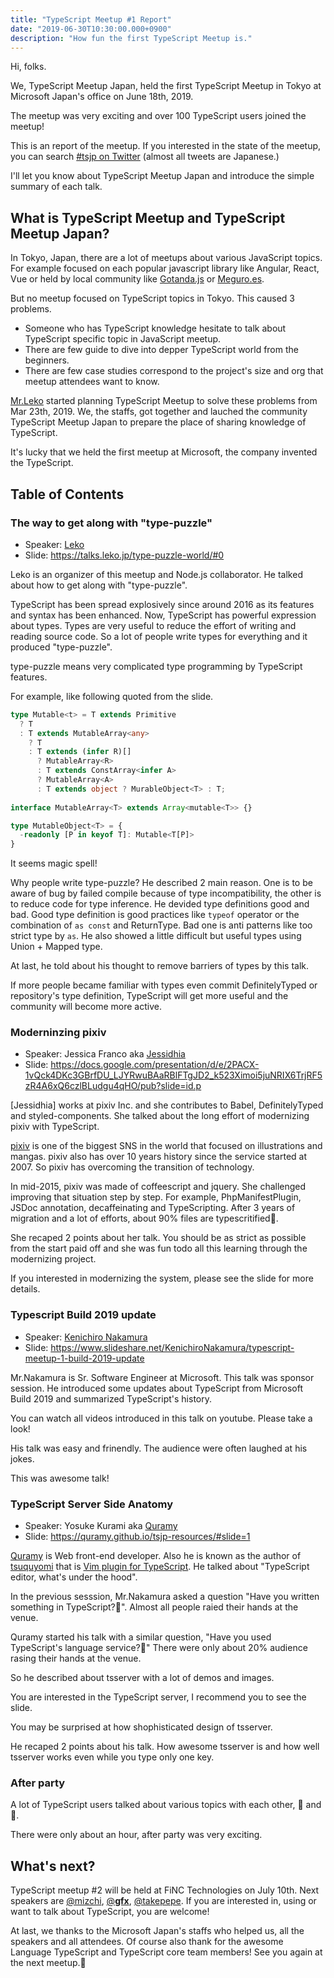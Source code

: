 ```yaml
---
title: "TypeScript Meetup #1 Report"
date: "2019-06-30T10:30:00.000+0900"
description: "How fun the first TypeScript Meetup is."
---
```


Hi, folks.

We, TypeScript Meetup Japan, held the first TypeScript Meetup in Tokyo at Microsoft Japan's office on June 18th, 2019.

The meetup was very exciting and over 100 TypeScript users joined the meetup!

This is an report of the meetup. If you interested in the state of the meetup, you can search [#tsjp on Twitter](https://twitter.com/search?q=%23tsjp) (almost all tweets are Japanese.)

I'll let you know about TypeScript Meetup Japan and introduce the simple summary of each talk.  

## What is TypeScript Meetup and TypeScript Meetup Japan?

In Tokyo, Japan, there are a lot of meetups about various JavaScript topics. For example focused on each popular javascript library like Angular, React, Vue or held by local community like [Gotanda.js](https://gotanda.js.org/) or [Meguro.es](https://meguro.es/).

But no meetup focused on TypeScript topics in Tokyo.
This caused 3 problems.
- Someone who has TypeScript knowledge hesitate to talk about TypeScript specific topic in JavaScript meetup.
- There are few guide to dive into depper TypeScript world from the beginners.
- There are few case studies correspond to the project's size and org that meetup attendees want to know.

[Mr.Leko](https://twitter.com/L_e_k_o) started planning TypeScript Meetup to solve these problems from Mar 23th, 2019. We, the staffs, got together and lauched the community TypeScript Meetup Japan to prepare the place of sharing knowledge of TypeScript.

It's lucky that we held the first meetup at Microsoft, the company invented the TypeScript.

## Table of Contents

### The way to get along with "type-puzzle"

- Speaker: [Leko](https://twitter.com/L_e_k_o)
- Slide: https://talks.leko.jp/type-puzzle-world/#0

Leko is an organizer of this meetup and Node.js collaborator.
He talked about how to get along with "type-puzzle".

TypeScript has been spread explosively since around 2016 as its features and syntax has been enhanced.
Now, TypeScript has powerful expression about types.
Types are very useful to reduce the effort of writing and reading source code.
So a lot of people write types for everything and it produced "type-puzzle".

type-puzzle means very complicated type programming by TypeScript features.

For example, like following quoted from the slide.
```typescript
type Mutable<t> = T extends Primitive
  ? T
  : T extends MutableArray<any>
    ? T
    : T extends (infer R)[]
      ? MutableArray<R>
      : T extends ConstArray<infer A>
      ? MutableArray<A>
      : T extends object ? MurableObject<T> : T;
      
interface MutableArray<T> extends Array<mutable<T>> {}

type MutableObject<T> = {
  -readonly [P in keyof T]: Mutable<T[P]>
}
```

It seems magic spell!

Why people write type-puzzle? He described 2 main reason. One is to be aware of bug by failed compile because of type incompatibility, the other is to reduce code for type inference.
He devided type definitions good and bad. Good type definition is good practices like `typeof` operator or the combination of `as const` and ReturnType. Bad one is anti patterns like too strict type by `as`.
He also showed a little difficult but useful types using Union + Mapped type.

At last, he told about his thought to remove barriers of types by this talk. 

If more people became familiar with types even commit DefinitelyTyped or repository's type definition, TypeScript will get more useful and the community will become more active.

### Moderninzing pixiv

- Speaker: Jessica Franco aka [Jessidhia](https://twitter.com/jessidhia)
- Slide: https://docs.google.com/presentation/d/e/2PACX-1vQck4DKc3GBrfDU_LJYRwuBAaRBlFTgJD2_k523Ximoi5juNRIX6TrjRF5zR4A6xQ6czlBLudgu4qHO/pub?slide=id.p

[Jessidhia] works at pixiv Inc. and she contributes to Babel, DefinitelyTyped and styled-components.
She talked about the long effort of modernizing pixiv with TypeScript.

[pixiv](https://www.pixiv.net/) is one of the biggest SNS in the world that focused on illustrations and mangas.
pixiv also has over 10 years history since the service started at 2007.
So pixiv has overcoming the transition of technology.

In mid-2015, pixiv was made of coffeescript and jquery. She challenged improving that situation step by step. For example, PhpManifestPlugin, JSDoc annotation, decaffeinating and TypeScripting. After 3 years of migration and a lot of efforts, about 90% files are typescritified🎉.

She recaped 2 points about her talk. You should be as strict as possible from the start paid off and she was fun todo all this learning through the modernizing project.

If you interested in modernizing the system, please see the slide for more details.


### Typescript Build 2019 update

- Speaker: [Kenichiro Nakamura](https://twitter.com/kenakamu108)
- Slide: https://www.slideshare.net/KenichiroNakamura/typescript-meetup-1-build-2019-update

Mr.Nakamura is Sr. Software Engineer at Microsoft. This talk was sponsor session.
He introduced some updates about TypeScript from Microsoft Build 2019 and summarized TypeScript's history.

You can watch all videos introduced in this talk on youtube. Please take a look!

His talk was easy and frinendly. The audience were often laughed at his jokes.

This was awesome talk!

### TypeScript Server Side Anatomy

- Speaker: Yosuke Kurami aka [Quramy](https://twitter.com/Quramy)
- Slide: https://quramy.github.io/tsjp-resources/#slide=1

[Quramy](https://twitter.com/Quramy) is Web front-end developer. Also he is known as the author of [tsuquyomi](https://github.com/Quramy/tsuquyomi) that is [Vim plugin for TypeScript](https://github.com/microsoft/TypeScript/wiki/TypeScript-Editor-Support).
He talked about "TypeScript editor, what's under the hood".

In the previous sesssion, Mr.Nakamura asked a question "Have you written something in TypeScript?🙋".
Almost all people raied their hands at the venue.

Quramy started his talk with a similar question, "Have you used TypeScript's language service?🙋"
There were only about 20% audience rasing their hands at the venue.

So he described about tsserver with a lot of demos and images.

You are interested in the TypeScript server, I recommend you to see the slide.

You may be surprised at how shophisticated design of tsserver.

He recaped 2 points about his talk. How awesome tsserver is and how well tsserver works even while you type only one key.


### After party

A lot of TypeScript users talked about various topics with each other, 🍕 and 🍺.

There were only about an hour, after party was very exciting.

## What's next?
TypeScript meetup #2 will be held at FiNC Technologies on July 10th.
Next speakers are [@mizchi](https://twitter.com/mizchi), [@__gfx__](https://twitter.com/__gfx__), [@takepepe](https://twitter.com/takepepe). If you are interested in, using or want to talk about TypeScript, you are welcome!

At last, we thanks to the Microsoft Japan's staffs who helped us, all the speakers and all attendees. Of course also thank for the awesome Language TypeScript and TypeScript core team members!
See you again at the next meetup.👋 
